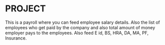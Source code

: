 # PROJECT
This is a payroll where you can feed employee salary details. 
Also the list of employees who get paid by the company and also total amount of money employer pays to the employees.
Also feed E id, BS, HRA, DA, MA, PF, Insurance.
